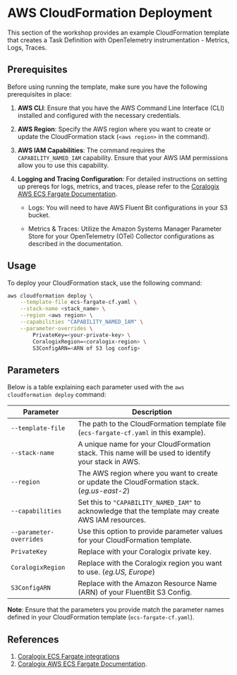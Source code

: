 # AWS CloudFormation Deployment

This section of the workshop provides an example CloudFormation template that creates a Task Definition with OpenTelemetry instrumentation - Metrics, Logs, Traces.

## Prerequisites

Before using running the template, make sure you have the following prerequisites in place:

1. **AWS CLI**: Ensure that you have the AWS Command Line Interface (CLI) installed and configured with the necessary credentials.

2. **AWS Region**: Specify the AWS region where you want to create or update the CloudFormation stack (`<aws region>` in the command).

3. **AWS IAM Capabilities**: The command requires the `CAPABILITY_NAMED_IAM` capability. Ensure that your AWS IAM permissions allow you to use this capability.

4. **Logging and Tracing Configuration**: For detailed instructions on setting up prereqs for logs, metrics, and traces, please refer to the [Coralogix AWS ECS Fargate Documentation](https://coralogix.com/docs/aws-ecs-fargate/).

   - Logs: You will need to have AWS Fluent Bit configurations in your S3 bucket.

   - Metrics & Traces: Utilize the Amazon Systems Manager Parameter Store for your OpenTelemetry (OTel) Collector configurations as described in the documentation.

## Usage

To deploy your CloudFormation stack, use the following command:

```bash
aws cloudformation deploy \
    --template-file ecs-fargate-cf.yaml \
    --stack-name <stack_name> \
    --region <aws region> \
    --capabilities "CAPABILITY_NAMED_IAM" \
    --parameter-overrides \
        PrivateKey=<your-private-key> \
        CoralogixRegion=<coralogix-region> \
        S3ConfigARN=<ARN of S3 log config>
```
## Parameters

Below is a table explaining each parameter used with the `aws cloudformation deploy` command:

| Parameter            | Description                                                                                                  |
|----------------------|--------------------------------------------------------------------------------------------------------------|
| `--template-file`    | The path to the CloudFormation template file (`ecs-fargate-cf.yaml` in this example).                      |
| `--stack-name`       | A unique name for your CloudFormation stack. This name will be used to identify your stack in AWS.         |
| `--region`           | The AWS region where you want to create or update the CloudFormation stack. (*eg.us-east-2*)                                 |
| `--capabilities`     | Set this to `"CAPABILITY_NAMED_IAM"` to acknowledge that the template may create AWS IAM resources.       |
| `--parameter-overrides` | Use this option to provide parameter values for your CloudFormation template.                               |
| `PrivateKey`         | Replace with your Coralogix private key.                                                                     |
| `CoralogixRegion`    | Replace with the Coralogix region you want to use. (*eg.US, Europe*)                                                        |
| `S3ConfigARN`        | Replace with the Amazon Resource Name (ARN) of your FluentBit S3 Config.                                            |

**Note**: Ensure that the parameters you provide match the parameter names defined in your CloudFormation template (`ecs-fargate-cf.yaml`).

## References
1. [Coralogix ECS Fargate integrations](https://github.com/coralogix/cloudformation-coralogix-aws/tree/master/aws-integrations/ecs-fargate)
2. [Coralogix AWS ECS Fargate Documentation](https://coralogix.com/docs/aws-ecs-fargate/).